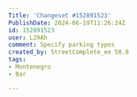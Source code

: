 ```yaml
---
Title: 'Changeset #152891523'
PublishDate: 2024-06-19T11:26:24Z
id: 152891523
user: L29Ah
comment: Specify parking types
created_by: StreetComplete_ee 58.0
tags:
- Montenegro
- Bar

---
```

